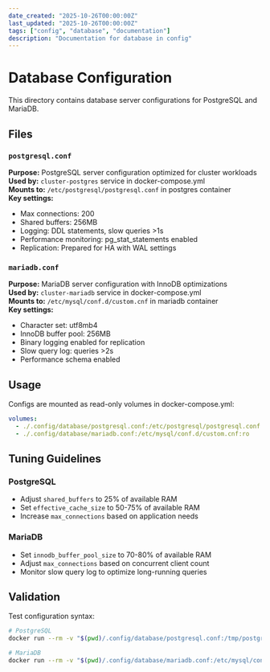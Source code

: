 ```yaml
---
date_created: "2025-10-26T00:00:00Z"
last_updated: "2025-10-26T00:00:00Z"
tags: ["config", "database", "documentation"]
description: "Documentation for database in config"
---
```

# Database Configuration

This directory contains database server configurations for PostgreSQL and MariaDB.

## Files

### `postgresql.conf`
**Purpose:** PostgreSQL server configuration optimized for cluster workloads  
**Used by:** `cluster-postgres` service in docker-compose.yml  
**Mounts to:** `/etc/postgresql/postgresql.conf` in postgres container  
**Key settings:**
- Max connections: 200
- Shared buffers: 256MB
- Logging: DDL statements, slow queries >1s
- Performance monitoring: pg_stat_statements enabled
- Replication: Prepared for HA with WAL settings

### `mariadb.conf`
**Purpose:** MariaDB server configuration with InnoDB optimizations  
**Used by:** `cluster-mariadb` service in docker-compose.yml  
**Mounts to:** `/etc/mysql/conf.d/custom.cnf` in mariadb container  
**Key settings:**
- Character set: utf8mb4
- InnoDB buffer pool: 256MB
- Binary logging enabled for replication
- Slow query log: queries >2s
- Performance schema enabled

## Usage

Configs are mounted as read-only volumes in docker-compose.yml:
```yaml
volumes:
  - ./.config/database/postgresql.conf:/etc/postgresql/postgresql.conf:ro
  - ./.config/database/mariadb.conf:/etc/mysql/conf.d/custom.cnf:ro
```

## Tuning Guidelines

### PostgreSQL
- Adjust `shared_buffers` to 25% of available RAM
- Set `effective_cache_size` to 50-75% of available RAM
- Increase `max_connections` based on application needs

### MariaDB
- Set `innodb_buffer_pool_size` to 70-80% of available RAM
- Adjust `max_connections` based on concurrent client count
- Monitor slow query log to optimize long-running queries

## Validation

Test configuration syntax:
```bash
# PostgreSQL
docker run --rm -v "$(pwd)/.config/database/postgresql.conf:/tmp/postgresql.conf:ro" postgres:16-alpine postgres --config-file=/tmp/postgresql.conf --version

# MariaDB
docker run --rm -v "$(pwd)/.config/database/mariadb.conf:/etc/mysql/conf.d/custom.cnf:ro" mariadb:11 mysqld --help --verbose
```
